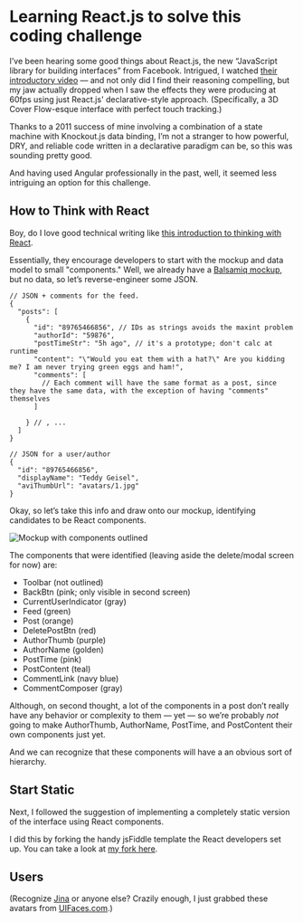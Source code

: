 # Learning React.js to solve this coding challenge

<!-- Markdown. Convert it for optimal readability! -->

I’ve been hearing some good things about React.js, the new “JavaScript library for building interfaces” from Facebook. Intrigued, I watched [their introductory video][re-thinking] — and not only did I find their reasoning compelling, but my jaw actually dropped when I saw the effects they were producing at 60fps using just React.js' declarative-style approach. (Specifically, a 3D Cover Flow-esque interface with perfect touch tracking.)

Thanks to a 2011 success of mine involving a combination of a state machine with Knockout.js data binding, I’m not a stranger to how powerful, DRY, and reliable code written in a declarative paradigm can be, so this was sounding pretty good.

And having used Angular professionally in the past, well, it seemed less intriguing an option for this challenge.

## How to Think with React

Boy, do I love good technical writing like [this introduction to thinking with React][think].

Essentially, they encourage developers to start with the mockup and data model to small "components." Well, we already have a [Balsamiq mockup][mockup], but no data, so let’s reverse-engineer some JSON.

    // JSON + comments for the feed.
    {
      "posts": [
        {
          "id": "89765466856", // IDs as strings avoids the maxint problem
          "authorId": "59876",
          "postTimeStr": "5h ago", // it's a prototype; don't calc at runtime
          "content": "\"Would you eat them with a hat?\" Are you kidding me? I am never trying green eggs and ham!",
          "comments": [
            // Each comment will have the same format as a post, since they have the same data, with the exception of having "comments" themselves
          ]

        } // , ...
      ]
    }

    // JSON for a user/author
    {
      "id": "89765466856",
      "displayName": "Teddy Geisel",
      "aviThumbUrl": "avatars/1.jpg"
    }

Okay, so let’s take this info and draw onto our mockup, identifying candidates to be React components.

![Mockup with components outlined](http://f.cl.ly/items/111G352A0s2I1R2c2r0S/Screen%20Shot%202014-05-03%20at%209.34.40%20PM.png)

The components that were identified (leaving aside the delete/modal screen for now) are:

- Toolbar (not outlined)
- BackBtn (pink; only visible in second screen)
- CurrentUserIndicator (gray)
- Feed (green)
- Post (orange)
- DeletePostBtn (red)
- AuthorThumb (purple)
- AuthorName (golden)
- PostTime (pink)
- PostContent (teal)
- CommentLink (navy blue)
- CommentComposer (gray)

Although, on second thought, a lot of the components in a post don’t really have any behavior or complexity to them — yet — so we’re probably *not* going to make AuthorThumb, AuthorName, PostTime, and PostContent their own components just yet.

And we can recognize that these components will have a an obvious sort of hierarchy.

## Start Static

Next, I followed the suggestion of implementing a completely static version of the interface using React components.

I did this by forking the handy jsFiddle template the React developers set up. You can take a look at [my fork here][fid].

## Users

(Recognize [Jina][] or anyone else? Crazily enough, I just grabbed these avatars from [UIFaces.com][uif].)


[re-thinking]: https://www.youtube.com/watch?v=DgVS-zXgMTk&src_vid=x7cQ3mrcKaY&feature=iv&annotation_id=annotation_3048311263
[think]: http://facebook.github.io/react/docs/thinking-in-react.html
[mockup]: http://cl.ly/1E0C2H0M2J3Z
[Jina]: https://twitter.com/jina
[uif]: http://uifaces.com/authorized
[fid]: http://jsfiddle.net/alanhogan/2mVWk/
